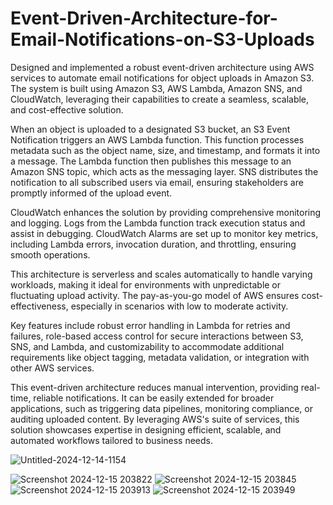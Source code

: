 # Event-Driven-Architecture-for-Email-Notifications-on-S3-Uploads
Designed and implemented a robust event-driven architecture using AWS services to automate email notifications for object uploads in Amazon S3. The system is built using Amazon S3, AWS Lambda, Amazon SNS, and CloudWatch, leveraging their capabilities to create a seamless, scalable, and cost-effective solution.

When an object is uploaded to a designated S3 bucket, an S3 Event Notification triggers an AWS Lambda function. This function processes metadata such as the object name, size, and timestamp, and formats it into a message. The Lambda function then publishes this message to an Amazon SNS topic, which acts as the messaging layer. SNS distributes the notification to all subscribed users via email, ensuring stakeholders are promptly informed of the upload event.

CloudWatch enhances the solution by providing comprehensive monitoring and logging. Logs from the Lambda function track execution status and assist in debugging. CloudWatch Alarms are set up to monitor key metrics, including Lambda errors, invocation duration, and throttling, ensuring smooth operations.

This architecture is serverless and scales automatically to handle varying workloads, making it ideal for environments with unpredictable or fluctuating upload activity. The pay-as-you-go model of AWS ensures cost-effectiveness, especially in scenarios with low to moderate activity.

Key features include robust error handling in Lambda for retries and failures, role-based access control for secure interactions between S3, SNS, and Lambda, and customizability to accommodate additional requirements like object tagging, metadata validation, or integration with other AWS services.

This event-driven architecture reduces manual intervention, providing real-time, reliable notifications. It can be easily extended for broader applications, such as triggering data pipelines, monitoring compliance, or auditing uploaded content. By leveraging AWS's suite of services, this solution showcases expertise in designing efficient, scalable, and automated workflows tailored to business needs.

![Untitled-2024-12-14-1154](https://github.com/user-attachments/assets/917b5947-71af-43ed-9796-d691629b6d39)

![Screenshot 2024-12-15 203822](https://github.com/user-attachments/assets/eb639727-7795-4bc8-a734-e9b68e91e35f)
![Screenshot 2024-12-15 203845](https://github.com/user-attachments/assets/75ea10c4-cbfb-4c0f-b1fa-0cd6d1fa454a)
![Screenshot 2024-12-15 203913](https://github.com/user-attachments/assets/08aa380a-aa3c-4afc-85bf-376a95009210)
![Screenshot 2024-12-15 203949](https://github.com/user-attachments/assets/c7364460-41f9-464d-a78b-b656871b8cbb)


